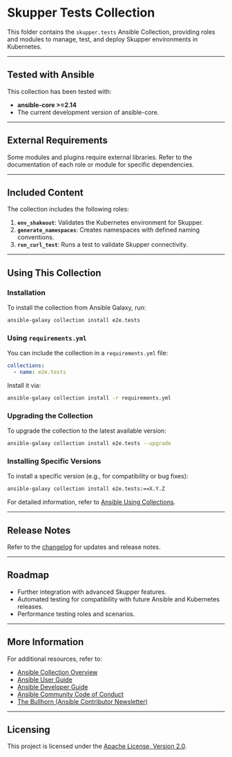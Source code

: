 # Skupper Tests Collection

This folder contains the `skupper.tests` Ansible Collection, providing roles and modules to manage, test, and deploy Skupper environments in Kubernetes.

---

## Tested with Ansible

This collection has been tested with:
- **ansible-core >=2.14** 
- The current development version of ansible-core.

---

## External Requirements

Some modules and plugins require external libraries. Refer to the documentation of each role or module for specific dependencies.

---

## Included Content

The collection includes the following roles:

1. **`env_shakeout`**: Validates the Kubernetes environment for Skupper.
2. **`generate_namespaces`**: Creates namespaces with defined naming conventions.
3. **`run_curl_test`**: Runs a test to validate Skupper connectivity.

---

## Using This Collection

### Installation

To install the collection from Ansible Galaxy, run:

```bash
ansible-galaxy collection install e2e.tests
```

### Using `requirements.yml`

You can include the collection in a `requirements.yml` file:

```yaml
collections:
  - name: e2e.tests
```

Install it via:

```bash
ansible-galaxy collection install -r requirements.yml
```

### Upgrading the Collection

To upgrade the collection to the latest available version:

```bash
ansible-galaxy collection install e2e.tests --upgrade
```

### Installing Specific Versions

To install a specific version (e.g., for compatibility or bug fixes):

```bash
ansible-galaxy collection install e2e.tests:==X.Y.Z
```

For detailed information, refer to [Ansible Using Collections](https://docs.ansible.com/ansible/latest/user_guide/collections_using.html).

---

## Release Notes

Refer to the [changelog](https://github.com/ansible-collections/REPONAMEHERE/tree/main/CHANGELOG.rst) for updates and release notes.

---

## Roadmap

- Further integration with advanced Skupper features.
- Automated testing for compatibility with future Ansible and Kubernetes releases.
- Performance testing roles and scenarios.

---

## More Information

For additional resources, refer to:
- [Ansible Collection Overview](https://github.com/ansible-collections/overview)
- [Ansible User Guide](https://docs.ansible.com/ansible/latest/user_guide/index.html)
- [Ansible Developer Guide](https://docs.ansible.com/ansible/latest/dev_guide/index.html)
- [Ansible Community Code of Conduct](https://docs.ansible.com/ansible/latest/community/code_of_conduct.html)
- [The Bullhorn (Ansible Contributor Newsletter)](https://docs.ansible.com/ansible/latest/community/communication.html#the-bullhorn)

---

## Licensing

This project is licensed under the [Apache License, Version 2.0](https://www.apache.org/licenses/LICENSE-2.0).
